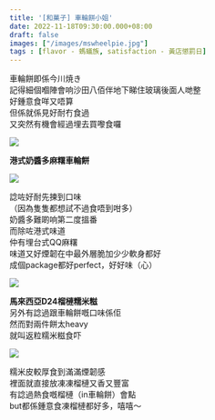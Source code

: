 ```yaml
---
title: '[和菓子] 車輪餅小姐'
date: 2022-11-18T09:30:00.000+08:00
draft: false
images: ["/images/mswheelpie.jpg"]
tags : [flavor - 螞蟻族, satisfaction - 黃店懲罰日]
---
```


車輪餅即係今川焼き  
記得細個嗰陣會响沙田八佰伴地下睇住玻璃後面人哋整  
好鍾意食咩又唔算  
但係就係見好耐冇食過  
又突然有機會經過埋去買嚟食囉  

![](/images/mswheelpie1.jpg)

**港式奶醬多麻糬車輪餅**  

![](/images/mswheelpie.jpg)

諗咗好耐先揀到口味  
（因為隻隻都想試不過食唔到咁多）  
奶醬多難啲响第二度搵番  
而除咗港式味道  
仲有埋台式QQ麻糬  
味道又好煙韌在中最外層脆加少少軟身都好  
成個package都好perfect，好好味（心）  

![](/images/mswheelpie2.jpg)

**馬來西亞D24榴槤糯米糍**  
另外有諗過跟車輪餅嘅口味係佢  
然而對兩件餅太heavy  
就叫返粒糯米糍食吓  

![](/images/mswheelpie3.jpg)

糯米皮較厚食到滿滿煙韌感  
裡面就直接放凍凍榴槤又香又豐富  
有諗過熱食嘅榴槤（in車輪餅）會點  
but都係鍾意食凍榴槤都好多，嘻嘻～  
